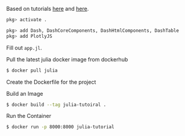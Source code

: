 Based on tutorials [here](https://nbis-reproducible-research.readthedocs.io/en/course_2104/docker/) and [here](https://docs.docker.com/language/python/). 

```julia
pkg> activate .
```

```julia
pkg> add Dash, DashCoreComponents, DashHtmlComponents, DashTable
pkg> add PlotlyJS
```

Fill out `app.jl`. 


Pull the latest julia docker image from dockerhub 
```bash
$ docker pull julia
```

Create the Dockerfile for the project

Build an Image 
```bash
$ docker build --tag julia-tutoiral .
```

Run the Container
```bash
$ docker run -p 8000:8000 julia-tutorial
```
